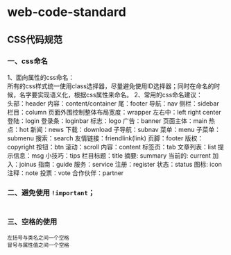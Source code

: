 # web-code-standard
## CSS代码规范
### 一、css命名<br/>
1、面向属性的css命名：<br/>
    所有的css样式统一使用class选择器，尽量避免使用ID选择器；同时在命名的时候，名字要实现语义化，根据css属性来命名。
2、常用的css命名建议：<br/>
    头部：header
    内容：content/container
    尾：footer
    导航：nav
    侧栏：sidebar
    栏目：column
    页面外围控制整体布局宽度：wrapper
    左右中：left right center
    登陆：login
    登录条：loginbar
    标志：logo
    广告：banner
    页面主体：main
    热点：hot
    新闻：news
    下载：download
    子导航：subnav
    菜单：menu
    子菜单：submenu
    搜索：search
    友情链接：friendlink(link)
    页脚：footer
    版权：copyright
    按钮：btn
    滚动：scroll
    内容：content
    标签页：tab
    文章列表：list
    提示信息：msg
    小技巧：tips
    栏目标题：title
    摘要: summary
    当前的: current
    加入：joinus
    指南：guide
    服务：service
    注册：register
    状态：status
    图标: icon
    注释：note
    投票：vote
    合作伙伴：partner
### 二、避免使用 `!important`；<br/><br/>
### 三、空格的使用
    左括号与类名之间一个空格
    冒号与属性值之间一个空格
